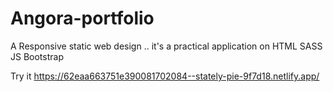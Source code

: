 # Angora-portfolio
A Responsive static web design .. it's a practical application on HTML SASS JS Bootstrap

Try it https://62eaa663751e390081702084--stately-pie-9f7d18.netlify.app/
